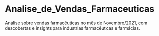 # Analise_de_Vendas_Farmaceuticas
Análise sobre vendas farmacêuticas no mês de Novembro/2021, com descobertas e insights para industrias farmacêuticas e farmácias.
